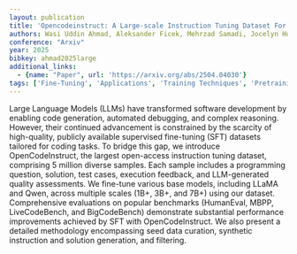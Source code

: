 ```yaml
---
layout: publication
title: 'Opencodeinstruct: A Large-scale Instruction Tuning Dataset For Code Llms'
authors: Wasi Uddin Ahmad, Aleksander Ficek, Mehrzad Samadi, Jocelyn Huang, Vahid Noroozi, Somshubra Majumdar, Boris Ginsburg
conference: "Arxiv"
year: 2025
bibkey: ahmad2025large
additional_links:
  - {name: "Paper", url: 'https://arxiv.org/abs/2504.04030'}
tags: ['Fine-Tuning', 'Applications', 'Training Techniques', 'Pretraining Methods']
---
```

Large Language Models (LLMs) have transformed software development by
enabling code generation, automated debugging, and complex reasoning. However,
their continued advancement is constrained by the scarcity of high-quality,
publicly available supervised fine-tuning (SFT) datasets tailored for coding
tasks. To bridge this gap, we introduce OpenCodeInstruct, the largest
open-access instruction tuning dataset, comprising 5 million diverse samples.
Each sample includes a programming question, solution, test cases, execution
feedback, and LLM-generated quality assessments. We fine-tune various base
models, including LLaMA and Qwen, across multiple scales (1B+, 3B+, and 7B+)
using our dataset. Comprehensive evaluations on popular benchmarks (HumanEval,
MBPP, LiveCodeBench, and BigCodeBench) demonstrate substantial performance
improvements achieved by SFT with OpenCodeInstruct. We also present a detailed
methodology encompassing seed data curation, synthetic instruction and solution
generation, and filtering.
